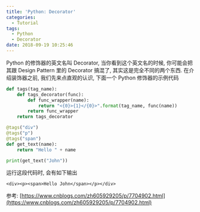 ```yaml
---
title: 'Python: Decorator'
categories:
  - Tutorial
tags:
  - Python
  - Decorator
date: 2018-09-19 10:25:46
---
```


Python 的修饰器的英文名叫 Decorator, 当你看到这个英文名的时候, 你可能会把其跟 Design Pattern 里的 Decorator 搞混了, 其实这是完全不同的两个东西. 在介绍装饰器之前, 我们先来点直观的认识, 下面一个 Python 修饰器的示例代码

```python
def tags(tag_name):
    def tags_decorator(func):
        def func_wrapper(name):
            return "<{0}>{1}</{0}>".format(tag_name, func(name))
        return func_wrapper
    return tags_decorator

@tags("div")
@tags("p")
@tags("span")
def get_text(name):
    return "Hello " + name

print(get_text("John"))
```

运行这段代码时, 会有如下输出

```
<div><p><span>Hello John</span></p></div>
```

参考: [https://www.cnblogs.com/zh605929205/p/7704902.html](https://www.cnblogs.com/zh605929205/p/7704902.html)

<!-- more -->

